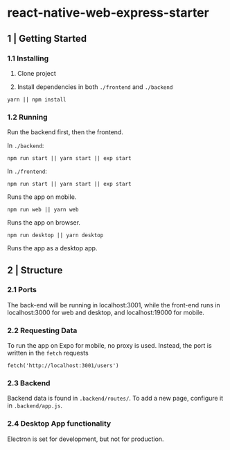 # react-native-web-express-starter


## 1 | Getting Started


### 1.1 Installing

1. Clone project

2. Install dependencies in both `./frontend` and `./backend`

```
yarn || npm install
```

### 1.2 Running

Run the backend first, then the frontend.

In `./backend`:

```
npm run start || yarn start || exp start
```


In `./frontend`:

```
npm run start || yarn start || exp start
```

Runs the app on mobile.


```
npm run web || yarn web
```

Runs the app on browser.

```
npm run desktop || yarn desktop
```

Runs the app as a desktop app.


## 2 | Structure

### 2.1 Ports

The back-end will be running in localhost:3001, while the front-end runs in
localhost:3000 for web and desktop, and localhost:19000 for mobile.

### 2.2 Requesting Data

To run the app on Expo for mobile, no proxy is used. Instead, the port is
written in the `fetch` requests

```
fetch('http://localhost:3001/users')
```

### 2.3 Backend

Backend data is found in `.backend/routes/`. To add a new page, configure it
in `.backend/app.js`.


### 2.4 Desktop App functionality

Electron is set for development, but not for production. 
